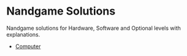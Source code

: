# Nandgame Solutions
Nandgame solutions for Hardware, Software and Optional levels with explanations.
- [Computer](Solutions/Computer/computer_levels.md)